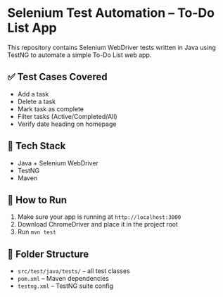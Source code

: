 # Selenium Test Automation – To-Do List App

This repository contains Selenium WebDriver tests written in Java using TestNG to automate a simple To-Do List web app.

## ✅ Test Cases Covered
- Add a task
- Delete a task
- Mark task as complete
- Filter tasks (Active/Completed/All)
- Verify date heading on homepage

## 🧪 Tech Stack
- Java + Selenium WebDriver
- TestNG
- Maven

## 🚀 How to Run
1. Make sure your app is running at `http://localhost:3000`
2. Download ChromeDriver and place it in the project root
3. Run `mvn test`

## 📁 Folder Structure
- `src/test/java/tests/` – all test classes
- `pom.xml` – Maven dependencies
- `testng.xml` – TestNG suite config
